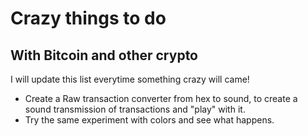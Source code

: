 # Crazy things to do
## With Bitcoin and other crypto

I will update this list everytime something crazy will came!

* Create a Raw transaction converter from hex to sound, to create a sound transmission of transactions and "play" with it.
* Try the same experiment with colors and see what happens.
